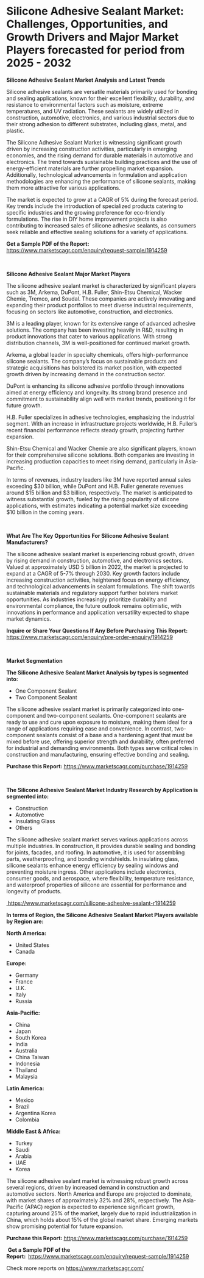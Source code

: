 <p><h1>Silicone Adhesive Sealant Market: Challenges, Opportunities, and Growth Drivers and Major Market Players forecasted for period from 2025 - 2032</h1></p><p><strong>Silicone Adhesive Sealant Market Analysis and Latest Trends</strong></p>
<p><p>Silicone adhesive sealants are versatile materials primarily used for bonding and sealing applications, known for their excellent flexibility, durability, and resistance to environmental factors such as moisture, extreme temperatures, and UV radiation. These sealants are widely utilized in construction, automotive, electronics, and various industrial sectors due to their strong adhesion to different substrates, including glass, metal, and plastic.</p><p>The Silicone Adhesive Sealant Market is witnessing significant growth driven by increasing construction activities, particularly in emerging economies, and the rising demand for durable materials in automotive and electronics. The trend towards sustainable building practices and the use of energy-efficient materials are further propelling market expansion. Additionally, technological advancements in formulation and application methodologies are enhancing the performance of silicone sealants, making them more attractive for various applications.</p><p>The market is expected to grow at a CAGR of 5% during the forecast period. Key trends include the introduction of specialized products catering to specific industries and the growing preference for eco-friendly formulations. The rise in DIY home improvement projects is also contributing to increased sales of silicone adhesive sealants, as consumers seek reliable and effective sealing solutions for a variety of applications.</p></p>
<p><strong>Get a Sample PDF of the Report:&nbsp;</strong> <a href="https://www.marketscagr.com/enquiry/request-sample/1914259?utm_campaign=2939&utm_medium=2&utm_source=Github&utm_content=ia&utm_term=01042025&utm_id=silicone-adhesive-sealant">https://www.marketscagr.com/enquiry/request-sample/1914259</a></p>
<p>&nbsp;</p>
<p><strong>Silicone Adhesive Sealant Major Market Players</strong></p>
<p><p>The silicone adhesive sealant market is characterized by significant players such as 3M, Arkema, DuPont, H.B. Fuller, Shin-Etsu Chemical, Wacker Chemie, Tremco, and Soudal. These companies are actively innovating and expanding their product portfolios to meet diverse industrial requirements, focusing on sectors like automotive, construction, and electronics.</p><p>3M is a leading player, known for its extensive range of advanced adhesive solutions. The company has been investing heavily in R&D, resulting in product innovations that cater to various applications. With strong distribution channels, 3M is well-positioned for continued market growth.</p><p>Arkema, a global leader in specialty chemicals, offers high-performance silicone sealants. The company’s focus on sustainable products and strategic acquisitions has bolstered its market position, with expected growth driven by increasing demand in the construction sector.</p><p>DuPont is enhancing its silicone adhesive portfolio through innovations aimed at energy efficiency and longevity. Its strong brand presence and commitment to sustainability align well with market trends, positioning it for future growth. </p><p>H.B. Fuller specializes in adhesive technologies, emphasizing the industrial segment. With an increase in infrastructure projects worldwide, H.B. Fuller’s recent financial performance reflects steady growth, projecting further expansion.</p><p>Shin-Etsu Chemical and Wacker Chemie are also significant players, known for their comprehensive silicone solutions. Both companies are investing in increasing production capacities to meet rising demand, particularly in Asia-Pacific.</p><p>In terms of revenues, industry leaders like 3M have reported annual sales exceeding $30 billion, while DuPont and H.B. Fuller generate revenues around $15 billion and $3 billion, respectively. The market is anticipated to witness substantial growth, fueled by the rising popularity of silicone applications, with estimates indicating a potential market size exceeding $10 billion in the coming years.</p></p>
<p>&nbsp;</p>
<p><strong>What Are The Key Opportunities For Silicone Adhesive Sealant Manufacturers?</strong></p>
<p><p>The silicone adhesive sealant market is experiencing robust growth, driven by rising demand in construction, automotive, and electronics sectors. Valued at approximately USD 5 billion in 2022, the market is projected to expand at a CAGR of 5-7% through 2030. Key growth factors include increasing construction activities, heightened focus on energy efficiency, and technological advancements in sealant formulations. The shift towards sustainable materials and regulatory support further bolsters market opportunities. As industries increasingly prioritize durability and environmental compliance, the future outlook remains optimistic, with innovations in performance and application versatility expected to shape market dynamics.</p></p>
<p><strong>Inquire or Share Your Questions If Any Before Purchasing This Report:</strong> <a href="https://www.marketscagr.com/enquiry/pre-order-enquiry/1914259?utm_campaign=2939&utm_medium=2&utm_source=Github&utm_content=ia&utm_term=01042025&utm_id=silicone-adhesive-sealant">https://www.marketscagr.com/enquiry/pre-order-enquiry/1914259</a></p>
<p>&nbsp;</p>
<p><strong>Market Segmentation</strong></p>
<p><strong>The Silicone Adhesive Sealant Market Analysis by types is segmented into:</strong></p>
<p><ul><li>One Component Sealant</li><li>Two Component Sealant</li></ul></p>
<p><p>The silicone adhesive sealant market is primarily categorized into one-component and two-component sealants. One-component sealants are ready to use and cure upon exposure to moisture, making them ideal for a range of applications requiring ease and convenience. In contrast, two-component sealants consist of a base and a hardening agent that must be mixed before use, offering superior strength and durability, often preferred for industrial and demanding environments. Both types serve critical roles in construction and manufacturing, ensuring effective bonding and sealing.</p></p>
<p><strong>Purchase this Report:&nbsp;</strong><a href="https://www.marketscagr.com/purchase/1914259?utm_campaign=2939&utm_medium=2&utm_source=Github&utm_content=ia&utm_term=01042025&utm_id=silicone-adhesive-sealant">https://www.marketscagr.com/purchase/1914259</a></p>
<p>&nbsp;</p>
<p><strong>The Silicone Adhesive Sealant Market Industry Research by Application is segmented into:</strong></p>
<p><ul><li>Construction</li><li>Automotive</li><li>Insulating Glass</li><li>Others</li></ul></p>
<p><p>The silicone adhesive sealant market serves various applications across multiple industries. In construction, it provides durable sealing and bonding for joints, facades, and roofing. In automotive, it is used for assembling parts, weatherproofing, and bonding windshields. In insulating glass, silicone sealants enhance energy efficiency by sealing windows and preventing moisture ingress. Other applications include electronics, consumer goods, and aerospace, where flexibility, temperature resistance, and waterproof properties of silicone are essential for performance and longevity of products.</p></p>
<p><a href="https://www.marketscagr.com/silicone-adhesive-sealant-r1914259?utm_campaign=2939&utm_medium=2&utm_source=Github&utm_content=ia&utm_term=01042025&utm_id=silicone-adhesive-sealant">&nbsp;https://www.marketscagr.com/silicone-adhesive-sealant-r1914259</a></p>
<p><strong>In terms of Region, the Silicone Adhesive Sealant Market Players available by Region are:</strong></p>
<p>
    <p> <strong> North America: </strong>
        <ul>
            <li>United States</li>
            <li>Canada</li>
        </ul>
        </p> 
    <p> <strong> Europe: </strong>
        <ul>
            <li>Germany</li>
            <li>France</li>
            <li>U.K.</li>
            <li>Italy</li>
            <li>Russia</li>
        </ul>
        </p> 
    <p> <strong> Asia-Pacific: </strong>
        <ul>
            <li>China</li>
            <li>Japan</li>
            <li>South Korea</li>
            <li>India</li>
            <li>Australia</li>
            <li>China Taiwan</li>
            <li>Indonesia</li>
            <li>Thailand</li>
            <li>Malaysia</li>
        </ul>
        </p> 
    <p> <strong> Latin America: </strong>
        <ul>
            <li>Mexico</li>
            <li>Brazil</li>
            <li>Argentina Korea</li>
            <li>Colombia</li>
        </ul>
        </p> 
    <p> <strong> Middle East & Africa: </strong>
        <ul>
            <li>Turkey</li>
            <li>Saudi</li>
            <li>Arabia</li>
            <li>UAE</li>
            <li>Korea</li>
        </ul>
    </p>
    </p>
<p><p>The silicone adhesive sealant market is witnessing robust growth across several regions, driven by increased demand in construction and automotive sectors. North America and Europe are projected to dominate, with market shares of approximately 32% and 28%, respectively. The Asia-Pacific (APAC) region is expected to experience significant growth, capturing around 25% of the market, largely due to rapid industrialization in China, which holds about 15% of the global market share. Emerging markets show promising potential for future expansion.</p></p>
<p><strong>Purchase this Report: </strong><a href="https://www.marketscagr.com/purchase/1914259?utm_campaign=2939&utm_medium=2&utm_source=Github&utm_content=ia&utm_term=01042025&utm_id=silicone-adhesive-sealant">https://www.marketscagr.com/purchase/1914259</a></p>
<p>&nbsp;<strong>Get a Sample PDF of the Report:&nbsp;&nbsp;</strong><a href="https://www.marketscagr.com/enquiry/request-sample/1914259?utm_campaign=2939&utm_medium=2&utm_source=Github&utm_content=ia&utm_term=01042025&utm_id=silicone-adhesive-sealant">https://www.marketscagr.com/enquiry/request-sample/1914259</a></p>
<p><strong></strong></p>
<p>Check more reports on <a href="https://www.marketscagr.com/?utm_campaign=2939&utm_medium=2&utm_source=Github&utm_content=ia&utm_term=01042025&utm_id=silicone-adhesive-sealant">https://www.marketscagr.com/</a></p>